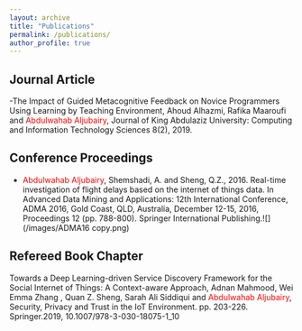 ```yaml
---
layout: archive
title: "Publications"
permalink: /publications/
author_profile: true
---
```

Journal Article
----------------

-The Impact of Guided Metacognitive Feedback on Novice Programmers Using Learning by Teaching Environment, Ahoud Alhazmi, Rafika Maaroufi and <span style="color:red">Abdulwahab Aljubairy</span>, Journal of King Abdulaziz University: Computing and Information Technology Sciences 8(2), 2019.

Conference Proceedings
-----------------------
- <span style="color:red">Abdulwahab Aljubairy</span>, Shemshadi, A. and Sheng, Q.Z., 2016. Real-time investigation of flight delays based on the internet of things data. In Advanced Data Mining and Applications: 12th International Conference, ADMA 2016, Gold Coast, QLD, Australia, December 12-15, 2016, Proceedings 12 (pp. 788-800). Springer International Publishing.![](/images/ADMA16 copy.png)

Refereed Book Chapter
---------------------
Towards a Deep Learning-driven Service Discovery Framework for the Social Internet of Things: A Context-aware Approach, Adnan Mahmood, Wei Emma Zhang , Quan Z. Sheng, Sarah Ali Siddiqui and <span style="color:red">Abdulwahab Aljubairy</span>, Security, Privacy and Trust in the IoT Environment. pp. 203-226. Springer.2019, 10.1007/978-3-030-18075-1_10
